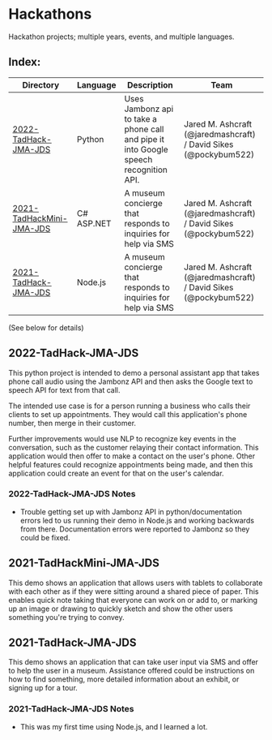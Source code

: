 # Hackathons
Hackathon projects; multiple years, events, and multiple languages.

## Index:

| Directory                                                                                               | Language    | Description                                                                                 | Team                                                                |
| ------------------------------------------------------------------------------------------------------- | ----------- | ------------------------------------------------------------------------------------------- | ------------------------------------------------------------------- |
| [2022-TadHack-JMA-JDS](https://github.com/PockyBum522/Hackathons#2022-TadHack-JMA-JDS)                  | Python      | Uses Jambonz api to take a phone call and pipe it into Google speech recognition API.       | Jared M. Ashcraft (@jaredmashcraft) / David Sikes (@pockybum522)    |
| [2021-TadHackMini-JMA-JDS](https://github.com/PockyBum522/Hackathons#2021-TadHackMini-JMA-JDS)          | C# ASP.NET  | A museum concierge that responds to inquiries for help via SMS                              | Jared M. Ashcraft (@jaredmashcraft) / David Sikes (@pockybum522)    |
| [2021-TadHack-JMA-JDS](https://github.com/PockyBum522/Hackathons#2021-TadHack-JMA-JDS)                  | Node.js     | A museum concierge that responds to inquiries for help via SMS                              | Jared M. Ashcraft (@jaredmashcraft) / David Sikes (@pockybum522)    |

(See below for details)

## 2022-TadHack-JMA-JDS

This python project is intended to demo a personal assistant app that takes phone call audio using the Jambonz API and then asks the Google text to speech API for text from that call. 

The intended use case is for a person running a business who calls their clients to set up appointments. They would call this application's phone number, then merge in their customer.

Further improvements would use NLP to recognize key events in the conversation, such as the customer relaying their contact information. This application would then offer to make a contact on the user's phone. Other helpful features could recognize appointments being made, and then this application could create an event for that on the user's calendar.

### 2022-TadHack-JMA-JDS Notes

* Trouble getting set up with Jambonz API in python/documentation errors led to us running their demo in Node.js and working backwards from there. Documentation errors were reported to Jambonz so they could be fixed.

## 2021-TadHackMini-JMA-JDS

This demo shows an application that allows users with tablets to collaborate with each other as if they were sitting around a shared piece of paper. This enables quick note taking that everyone can work on or add to, or marking up an image or drawing to quickly sketch and show the other users something you're trying to convey.

## 2021-TadHack-JMA-JDS

This demo shows an application that can take user input via SMS and offer to help the user in a museum. Assistance offered could be instructions on how to find something, more detailed information about an exhibit, or signing up for a tour.

### 2021-TadHack-JMA-JDS Notes

* This was my first time using Node.js, and I learned a lot.